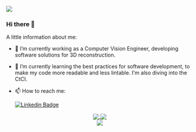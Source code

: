 <!--
**IanRiera/IanRiera** is a ✨ _special_ ✨ repository because its `README.md` (this file) appears on your GitHub profile.

Here are some ideas to get you started:

- 🔭 I’m currently working on ...
- 🌱 I’m currently learning ...
- 👯 I’m looking to collaborate on ...
- 🤔 I’m looking for help with ...
- 💬 Ask me about ...
- 📫 How to reach me: ...
- 😄 Pronouns: ...
- ⚡ Fun fact: ...
-->
![](https://komarev.com/ghpvc/?username=IanRiera&style=plastic)

### Hi there 👋
A little information about me:
- 🔭 I’m currently working as a Computer Vision Engineer, developing software solutions for 3D reconstruction.

- 🌱 I’m currently learning the best practices for software development, to make my code more readable and less lintable. I'm also diving into the CtCI.

- 📫 How to reach me:

  [![Linkedin Badge](https://img.shields.io/badge/-Ian_Riera_Smolinska-blue?style=flat&logo=Linkedin&logoColor=white)](https://www.linkedin.com/in/ianrierasmolinska/)

<div align="center">
  <a href="https://github-readme-stats.vercel.app/api?username=IanRiera&show_icons=true&theme=great-gatsby&count_private=true">
    <img align="center" src="https://github-readme-stats.vercel.app/api?username=IanRiera&show_icons=true&theme=great-gatsby&count_private=true" />
  </a>
  <a href="https://github-readme-streak-stats.herokuapp.com?user=IanRiera&theme=great-gatsby&date_format=j%20M%5B%20Y%5D&count_private=true">
    <img align="center" src="https://github-readme-streak-stats.herokuapp.com?user=IanRiera&theme=great-gatsby&date_format=j%20M%5B%20Y%5D&count_private=true" />
  </a>
</div>

<div align="center">
  <div>
    <a href="https://github-readme-stats.vercel.app/api/top-langs/?username=IanRiera&layout=compact&theme=great-gatsby&count_private=true">
      <img align="center" src="https://github-readme-stats.vercel.app/api/top-langs/?username=IanRiera&layout=compact&theme=great-gatsby&count_private=true" />
    </a>
 </div>
</div>